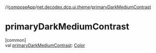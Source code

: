 //[composeApp](../../index.md)/[net.decodex.dcp.ui.theme](index.md)/[primaryDarkMediumContrast](primary-dark-medium-contrast.md)

# primaryDarkMediumContrast

[common]\
val [primaryDarkMediumContrast](primary-dark-medium-contrast.md): [Color](https://developer.android.com/reference/kotlin/androidx/compose/ui/graphics/Color.html)
